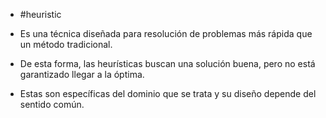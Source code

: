 - #heuristic

- Es una técnica diseñada para resolución de problemas más rápida que un método tradicional. 
- De esta forma, las heurísticas buscan una solución buena, pero no está garantizado llegar a la óptima.
- Estas son específicas del dominio que se trata y su diseño depende del sentido común.